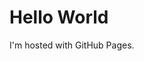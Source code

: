 <!DOCTYPE html>
<html>
  <head><meta property="fb:pages" content="103187141297653" /></head>
<body>
<h1>Hello World</h1>
<p>I'm hosted with GitHub Pages.</p>
</body>
</html>
